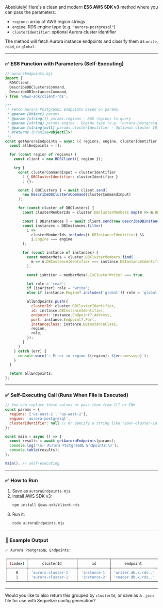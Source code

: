 Absolutely! Here's a clean and modern **ES6 AWS SDK v3** method where you can pass the parameters:

- `regions`: array of AWS region strings  
- `engine`: RDS engine type (e.g. `"aurora-postgresql"`)  
- `clusterIdentifier`: optional Aurora cluster identifier

The method will fetch Aurora instance endpoints and classify them as `write`, `read`, or `global`.

---

### ✅ ES6 Function with Parameters (Self-Executing)

```js
// auroraEndpoints.mjs
import {
  RDSClient,
  DescribeDBClustersCommand,
  DescribeDBInstancesCommand,
} from '@aws-sdk/client-rds';

/**
 * Fetch Aurora PostgreSQL endpoints based on params.
 * @param {Object} params
 * @param {string[]} params.regions - AWS regions to query
 * @param {string} params.engine - Engine type (e.g. "aurora-postgresql")
 * @param {string|null} params.clusterIdentifier - Optional cluster ID, if null scan all clusters
 * @returns {Promise<Object[]>}
 */
const getAuroraEndpoints = async ({ regions, engine, clusterIdentifier = null }) => {
  const allEndpoints = [];

  for (const region of regions) {
    const client = new RDSClient({ region });

    try {
      const clusterCommandInput = clusterIdentifier
        ? { DBClusterIdentifier: clusterIdentifier }
        : {};

      const { DBClusters } = await client.send(
        new DescribeDBClustersCommand(clusterCommandInput)
      );

      for (const cluster of DBClusters) {
        const clusterMemberIds = cluster.DBClusterMembers.map(m => m.DBInstanceIdentifier);

        const { DBInstances } = await client.send(new DescribeDBInstancesCommand({}));
        const instances = DBInstances.filter(
          i =>
            clusterMemberIds.includes(i.DBInstanceIdentifier) &&
            i.Engine === engine
        );

        for (const instance of instances) {
          const memberMeta = cluster.DBClusterMembers.find(
            m => m.DBInstanceIdentifier === instance.DBInstanceIdentifier
          );

          const isWriter = memberMeta?.IsClusterWriter === true;

          let role = 'read';
          if (isWriter) role = 'write';
          else if (instance.Engine?.includes('global')) role = 'global';

          allEndpoints.push({
            clusterId: cluster.DBClusterIdentifier,
            id: instance.DBInstanceIdentifier,
            endpoint: instance.Endpoint?.Address,
            port: instance.Endpoint?.Port,
            instanceClass: instance.DBInstanceClass,
            region,
            role,
          });
        }
      }
    } catch (err) {
      console.warn(`⚠️ Error in region ${region}: ${err.message}`);
    }
  }

  return allEndpoints;
};
```

---

### ✅ Self-Executing Call (Runs When File is Executed)

```js
// You can replace these values or pass them from CLI or ENV
const params = {
  regions: ['us-east-1', 'us-west-2'],
  engine: 'aurora-postgresql',
  clusterIdentifier: null // Or specify a string like 'your-cluster-id'
};

const main = async () => {
  const results = await getAuroraEndpoints(params);
  console.log('\n✅ Aurora PostgreSQL Endpoints:\n');
  console.table(results);
};

main(); // self-executing
```

---

### ✅ How to Run

1. Save as `auroraEndpoints.mjs`
2. Install AWS SDK v3:
   ```bash
   npm install @aws-sdk/client-rds
   ```
3. Run it:
   ```bash
   node auroraEndpoints.mjs
   ```

---

### 🧪 Example Output

```bash
✅ Aurora PostgreSQL Endpoints:

┌─────────┬──────────────────────┬──────────────┬────────────────────┬──────┬────────────────────┬────────────┐
│ (index) │      clusterId       │      id      │      endpoint       │ port │   instanceClass    │   region   │
├─────────┼──────────────────────┼──────────────┼────────────────────┼──────┼────────────────────┼────────────┤
│    0    │ 'aurora-cluster-1'   │ 'instance-1' │ 'writer.db.x.rds..' │ 5432 │ 'db.r6g.large'     │ 'us-east-1'│
│    1    │ 'aurora-cluster-1'   │ 'instance-2' │ 'reader.db.x.rds..' │ 5432 │ 'db.r6g.large'     │ 'us-west-2'│
└─────────┴──────────────────────┴──────────────┴────────────────────┴──────┴────────────────────┴────────────┘
```

---

Would you like to also return this grouped by `clusterId`, or save as a `.json` file for use with Sequelize config generation?
